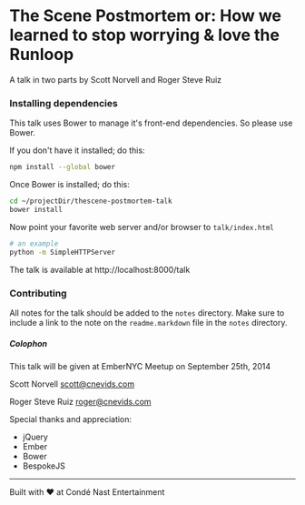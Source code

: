 The Scene Postmortem or: How we learned to stop worrying & love the Runloop
===

A talk in two parts by Scott Norvell and Roger Steve Ruiz

### Installing dependencies

This talk uses Bower to manage it's front-end dependencies. So please use Bower.

If you don't have it installed; do this:
```bash
npm install --global bower
```

Once Bower is installed; do this:
```bash
cd ~/projectDir/thescene-postmortem-talk
bower install
```

Now point your favorite web server and/or browser to `talk/index.html`
```bash
# an example
python -m SimpleHTTPServer
```

The talk is available at http://localhost:8000/talk

### Contributing

All notes for the talk should be added to the `notes` directory. Make sure to
include a link to the note on the `readme.markdown` file in the `notes` directory.

##### Colophon

This talk will be given at EmberNYC Meetup on September 25th, 2014

Scott Norvell <scott@cnevids.com>

Roger Steve Ruiz <roger@cnevids.com>

Special thanks and appreciation:

* jQuery
* Ember
* Bower
* BespokeJS

---
Built with ♥︎ at Condé Nast Entertainment
